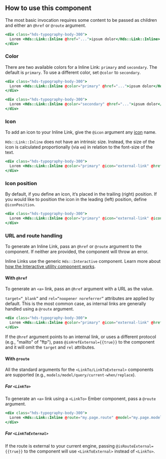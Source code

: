 ## How to use this component

The most basic invocation requires some content to be passed as children and either an `@href` or `@route` argument.

```handlebars
<div class="hds-typography-body-300">
  Lorem <Hds::Link::Inline @href="...">ipsum dolor</Hds::Link::Inline> sit amet consectetur adipiscing elit.
</div>
```

### Color

There are two available colors for a Inline Link: `primary` and `secondary`. The default is `primary`. To use a different color, set `@color` to `secondary`.

```handlebars
<div class="hds-typography-body-300">
  Lorem <Hds::Link::Inline @color="primary" @href="...">ipsum dolor</Hds::Link::Inline> sit amet consectetur adipiscing elit.
</div>
```

```handlebars
<div class="hds-typography-body-300">
  Lorem <Hds::Link::Inline @color="secondary" @href="...">ipsum dolor</Hds::Link::Inline> sit amet consectetur adipiscing elit.
</div>
```

### Icon

To add an icon to your Inline Link, give the `@icon` argument any [icon](/icons/library) name.

`Hds::Link::Inline` does not have an intrinsic size. Instead, the size of the icon is calculated proportionally (via `em`) in relation to the font-size of the text.

```handlebars
<div class="hds-typography-body-300">
  Lorem <Hds::Link::Inline @color="primary" @icon="external-link" @href="...">ipsum dolor</Hds::Link::Inline> sit amet consectetur adipiscing elit.
</div>
```

### Icon position

By default, if you define an icon, it‘s placed in the trailing (right) position. If you would like to position the icon in the leading (left) position, define `@iconPosition`.

```handlebars
<div class="hds-typography-body-300">
  Lorem <Hds::Link::Inline @color="primary" @icon="external-link" @iconPosition="leading" @href="...">ipsum dolor</Hds::Link::Inline> sit amet consectetur adipiscing elit.
</div>
```

### URL and route handling

To generate an Inline Link, pass an `@href` or `@route` argument to the component. If neither are provided, the component will throw an error.

Inline Links use the generic `Hds::Interactive` component. Learn more about [how the Interactive utility component works](/utilities/interactive/).

#### With `@href`

To generate an `<a>` link, pass an `@href` argument with a URL as the value. 

`target=“_blank”` and `rel=“noopener noreferrer”` attributes are applied by default. This is the most common case, as internal links are generally handled using a `@route` argument. 

```handlebars
<div class="hds-typography-body-300">
  Lorem <Hds::Link::Inline @color="primary" @icon="external-link" @href="https://www.hashicorp.com">ipsum dolor</Hds::Link::Inline> sit amet consectetur adipiscing elit.
</div>
```

If the `@href` argument points to an internal link, or uses a different protocol (e.g., "mailto" of "ftp"), pass `@isHrefExternal={{true}}` to the component and it will omit the `target` and `rel` attributes.

#### With `@route` 

All the standard arguments for the `<LinkTo/LinkToExternal>` components are supported (e.g., `models/model/query/current-when/replace`).

##### For `<LinkTo>`

To generate an `<a>` link using a `<LinkTo>` Ember component, pass a `@route` argument. 

```handlebars
<div class="hds-typography-body-300">
  Lorem <Hds::Link::Inline @route="my.page.route" @model="my.page.model">ipsum dolor</Hds::Link::Inline> sit amet consectetur adipiscing elit.
</div>
```

##### For `<LinkToExternal>`

If the route is external to your current engine, passing `@isRouteExternal={{true}}` to the component will use `<LinkToExternal>` instead of `<LinkTo>`.
